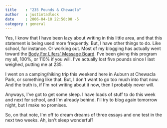 ```yaml
---
title    : "235 Pounds & Chewacla"
author   : justintadlock
date     : 2006-04-10 22:50:00 -5
category : general
---
```


Yes, I know that I have been lazy about writing in this little area, and that this statement is being used more frequently.  But, I have other things to do.  Like school, for instance.  Or working out.  Most of my blogging has actually went toward the <a href="http://www.bodyforlifers.com" title="Body For Lifers Website" rel="external"> Body For Lifers' Message Board</a>.  I've been giving this program my all, 100%, or 110% if you will.  I've actually lost five pounds since I last weighed, putting me at 235.

I went on a camping/hiking trip this weekend here in Auburn at Chewacla Park, or something like that.  But, I don't want to go too much into that now.  And the truth is, if I'm not writing about it now, then I probably never will.

Anyways, I've got to get some sleep.  I have loads of stuff to do this week and next for school, and I'm already behind.  I'll try to blog again tomorrow night, but I make no promises.

So, on that note, I'm off to dream dreams of three essays and one test in the next two weeks.  Ah, isn't sleep wonderful?
